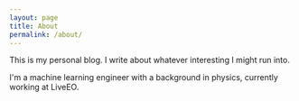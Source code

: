 ```yaml
---
layout: page
title: About
permalink: /about/
---
```


This is my personal blog. I write about whatever interesting I might run into. 

I'm a machine learning engineer with a background in physics, currently working at LiveEO. 

